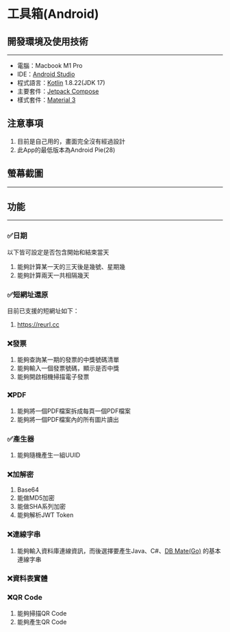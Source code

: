 # 工具箱(Android)

## 開發環境及使用技術
---

* 電腦：Macbook M1 Pro
* IDE：[Android Studio](https://developer.android.com/studio)
* 程式語言：[Kotlin](https://kotlinlang.org/) 1.8.22(JDK 17)
* 主要套件：[Jetpack Compose](https://developer.android.com/jetpack/compose?hl=zh-tw)
* 樣式套件：[Material 3](https://m3.material.io/)

## 注意事項

1. 目前是自己用的，畫面完全沒有經過設計
2. 此App的最低版本為Android Pie(28)

## 螢幕截圖
---

## 功能
---

### ✅日期

以下皆可設定是否包含開始和結束當天

1. 能夠計算某一天的三天後是幾號、星期幾
2. 能夠計算兩天一共相隔幾天

### ✅短網址還原

目前已支援的短網址如下：

1. https://reurl.cc

### ❌發票

1. 能夠查詢某一期的發票的中獎號碼清單
2. 能夠輸入一個發票號碼，顯示是否中獎
3. 能夠開啟相機掃描電子發票

### ❌PDF

1. 能夠將一個PDF檔案拆成每頁一個PDF檔案
2. 能夠將一個PDF檔案內的所有圖片讀出

### ✅產生器

1. 能夠隨機產生一組UUID

### ❌加解密

1. Base64
2. 能做MD5加密
3. 能做SHA系列加密
4. 能夠解析JWT Token

### ❌連線字串

1. 能夠輸入資料庫連線資訊，而後選擇要產生Java、C#、[DB Mate(Go)](https://github.com/amacneil/dbmate)
   的基本連線字串

### ❌資料表實體

### ❌QR Code

1. 能夠掃描QR Code
2. 能夠產生QR Code
